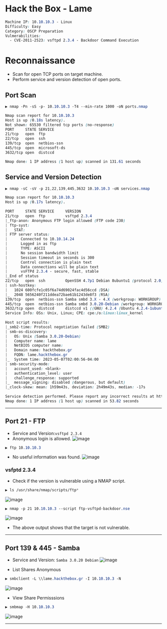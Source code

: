 # Hack the Box - Lame

```CSS
Machine IP: 10.10.10.3 - Linux
Difficulty: Easy
Category: OSCP Preparation
Vulmerabilities:
  - CVE-2011-2523: vsftpd 2.3.4 - Backdoor Command Execution
```

# Reconnaissance
  - Scan for open TCP ports on target machine.
  - Perform service and version detection of open ports.

## Port Scan
```CSS
▶ nmap -Pn -sS -p- 10.10.10.3 -T4 --min-rate 1000 -oN ports.nmap

Nmap scan report for 10.10.10.3
Host is up (0.18s latency).
Not shown: 65530 filtered tcp ports (no-response)
PORT     STATE SERVICE
21/tcp   open  ftp
22/tcp   open  ssh
139/tcp  open  netbios-ssn
445/tcp  open  microsoft-ds
3632/tcp open  distccd

Nmap done: 1 IP address (1 host up) scanned in 131.61 seconds
```

## Service and Version Detection
```CSS
▶ nmap -sC -sV -p 21,22,139,445,3632 10.10.10.3 -oN services.nmap

Nmap scan report for 10.10.10.3                                                      
Host is up (0.17s latency).                                                          
                                                                                     
PORT     STATE SERVICE     VERSION                                                   
21/tcp   open  ftp         vsftpd 2.3.4                                              
|_ftp-anon: Anonymous FTP login allowed (FTP code 230)        
| ftp-syst: 
|   STAT:           
| FTP server status:                                                                 
|      Connected to 10.10.14.24
|      Logged in as ftp           
|      TYPE: ASCII     
|      No session bandwidth limit
|      Session timeout in seconds is 300
|      Control connection is plain text
|      Data connections will be plain text
|      vsFTPd 2.3.4 - secure, fast, stable
|_End of status          
22/tcp   open  ssh         OpenSSH 4.7p1 Debian 8ubuntu1 (protocol 2.0)
| ssh-hostkey:                   
|   1024 600fcfe1c05f6a74d69024fac4d56ccd (DSA)       
|_  2048 5656240f211ddea72bae61b1243de8f3 (RSA)                
139/tcp  open  netbios-ssn Samba smbd 3.X - 4.X (workgroup: WORKGROUP)
445/tcp  open  netbios-ssn Samba smbd 3.0.20-Debian (workgroup: WORKGROUP)
3632/tcp open  distccd     distccd v1 ((GNU) 4.2.4 (Ubuntu 4.2.4-1ubuntu4))
Service Info: OSs: Unix, Linux; CPE: cpe:/o:linux:linux_kernel
                                          
Host script results:
|_smb2-time: Protocol negotiation failed (SMB2)                                      
| smb-os-discovery:            
|   OS: Unix (Samba 3.0.20-Debian)
|   Computer name: lame
|   NetBIOS computer name:       
|   Domain name: hackthebox.gr          
|   FQDN: lame.hackthebox.gr           
|_  System time: 2023-05-07T02:00:56-04:00
| smb-security-mode:                      
|   account_used: <blank>
|   authentication_level: user                                                       
|   challenge_response: supported
|_  message_signing: disabled (dangerous, but default)
|_clock-skew: mean: 1h59m43s, deviation: 2h49m43s, median: -17s
                                                                                     
Service detection performed. Please report any incorrect results at https://nmap.org/submit/ .
Nmap done: 1 IP address (1 host up) scanned in 53.82 seconds
```

---

## Port 21 - FTP
  - Service and Version:`vsftpd 2.3.4`
  - Anonymous login is allowed.
![image](https://user-images.githubusercontent.com/83878909/236660813-dfffeaff-5498-4751-9611-33ed709a53c3.png)

```CSS
▶ ftp 10.10.10.3
```

  - No useful information was found.
![image](https://user-images.githubusercontent.com/83878909/236660787-9747600c-2dc6-4367-8179-e390ddcc588e.png)

### vsfptd 2.3.4
  - Check if the version is vulnerable using a NMAP script.
```CSS
▶ ls /usr/share/nmap/scripts/ftp*
```
![image](https://user-images.githubusercontent.com/83878909/236664752-1a4b5dc8-8d51-49c3-b571-ab4953cf5983.png)

```CSS
▶ nmap -p 21 10.10.10.3 --script ftp-vsftpd-backdoor.nse
```
![image](https://user-images.githubusercontent.com/83878909/236664883-3430962a-ccbe-4d05-8348-9ff8ae89c375.png)
  - The above output shows that the target is not vulnerable.

---

## Port 139 & 445 - Samba
  - Service and Version: `Samba 3.0.20 Debian`
![image](https://user-images.githubusercontent.com/83878909/236665134-25d9feb4-5cd8-4dc4-aadb-5871a4b3b898.png)

  - List Shares Anonymous
```CSS
▶ smbclient -L \\lame.hackthebox.gr -I 10.10.10.3 -N 
```
![image](https://user-images.githubusercontent.com/83878909/236665450-f2a18dcd-6de5-4c71-8a07-40edb57313d8.png)

  - View Share Permisssions
```CSS
▶ smbmap -H 10.10.10.3
```
![image](https://user-images.githubusercontent.com/83878909/236667248-57476b99-3660-4588-988d-06b7be5d5c86.png)

---

